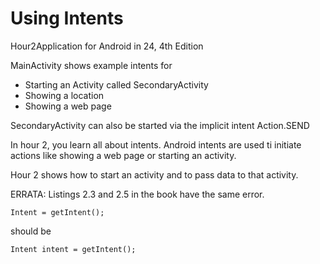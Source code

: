 # Using Intents
Hour2Application for Android in 24, 4th Edition

MainActivity shows example intents for
- Starting an Activity called SecondaryActivity
- Showing a location
- Showing a web page

SecondaryActivity can also be started via the implicit intent Action.SEND

In hour 2, you learn all about intents.  Android intents are used ti initiate actions 
like showing a web page or starting an activity.  

Hour 2 shows how to start an activity and to pass data to that activity.

ERRATA:
Listings 2.3 and 2.5 in the book have the same error.
```
Intent = getIntent();
```
should be 
```
Intent intent = getIntent();
```



